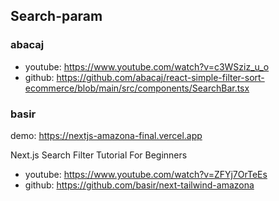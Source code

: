 ## Search-param

### abacaj
- youtube: https://www.youtube.com/watch?v=c3WSziz_u_o
- github: https://github.com/abacaj/react-simple-filter-sort-ecommerce/blob/main/src/components/SearchBar.tsx

### basir
demo: https://nextjs-amazona-final.vercel.app

Next.js Search Filter Tutorial For Beginners
- youtube: https://www.youtube.com/watch?v=ZFYj7OrTeEs
- github: https://github.com/basir/next-tailwind-amazona

